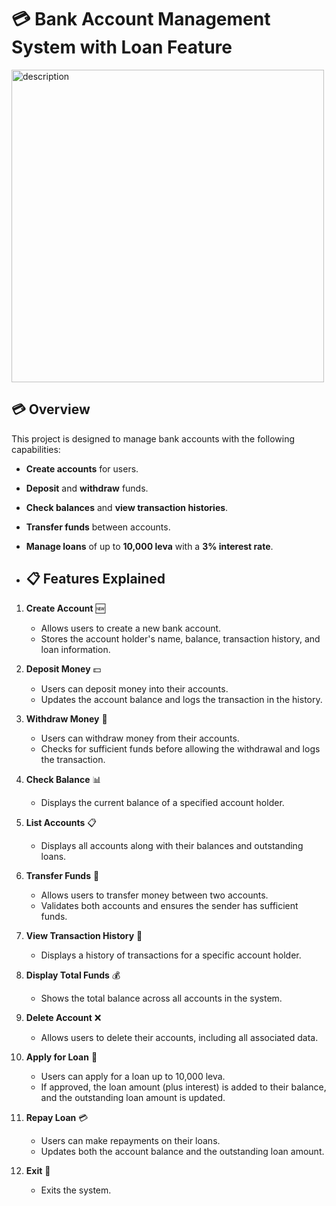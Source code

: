 # 💳 Bank Account Management System with Loan Feature

<img src="https://github.com/user-attachments/assets/027e608f-9f10-4aca-9445-3453c43ec8c3" alt="description" style="width: 500px; height: auto;">


## 💳 Overview
This project is designed to manage bank accounts with the following capabilities:
- **Create accounts** for users.
- **Deposit** and **withdraw** funds.
- **Check balances** and **view transaction histories**.
- **Transfer funds** between accounts.
- **Manage loans** of up to **10,000 leva** with a **3% interest rate**.

- ## 📋 Features Explained

1. **Create Account** 🆕
   - Allows users to create a new bank account.
   - Stores the account holder's name, balance, transaction history, and loan information.

2. **Deposit Money** 💵
   - Users can deposit money into their accounts.
   - Updates the account balance and logs the transaction in the history.

3. **Withdraw Money** 💸
   - Users can withdraw money from their accounts.
   - Checks for sufficient funds before allowing the withdrawal and logs the transaction.

4. **Check Balance** 📊
   - Displays the current balance of a specified account holder.

5. **List Accounts** 📋
   - Displays all accounts along with their balances and outstanding loans.

6. **Transfer Funds** 🔄
   - Allows users to transfer money between two accounts.
   - Validates both accounts and ensures the sender has sufficient funds.

7. **View Transaction History** 📜
   - Displays a history of transactions for a specific account holder.

8. **Display Total Funds** 💰
   - Shows the total balance across all accounts in the system.

9. **Delete Account** ❌
   - Allows users to delete their accounts, including all associated data.

10. **Apply for Loan** 🏦
    - Users can apply for a loan up to 10,000 leva.
    - If approved, the loan amount (plus interest) is added to their balance, and the outstanding loan amount is updated.

11. **Repay Loan** 💳
    - Users can make repayments on their loans.
    - Updates both the account balance and the outstanding loan amount.

12. **Exit** 🚪
    - Exits the system.
